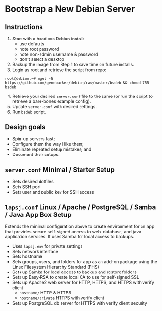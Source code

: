 # Bootstrap a New Debian Server

## Instructions

1. Start with a headless Debian install:
    - use defaults
    - note root password
    - note non-admin username & password
    - don't select a desktop
2. Backup the image from Step 1 to save time on future installs.
3. Login as root and retrieve the script from repo:
```console
root@debian:~# wget -N https://github.com/genebarker/debian/raw/master/bsdeb && chmod 755 bsdeb
```
4. Retrieve your desired `server.conf` file to the same
   (or run the script to retrieve a bare-bones example config).
5. Update `server.conf` with desired settings.
6. Run `bsdeb` script.

## Design goals

- Spin-up servers fast;
- Configure them the way I like them;
- Eliminate repeated setup mistakes; and
- Document their setups.

## `server.conf` Minimal / Starter Setup

- Sets desired dotfiles
- Sets SSH port
- Sets user and public key for SSH access

## `lapsj.conf` Linux / Apache / PostgreSQL / Samba / Java App Box Setup

Extends the minimal configuration above to create environment for an app
that provides secure self-signed access to web, database, and java
application services. It uses Samba for local access to backups.

- Uses `lapsj.env` for private settings
- Sets network interface
- Sets hostname
- Sets groups, users, and folders for app as an add-on package using the
  Linux Filesystem Hierarchy Standard (FHS)
- Sets up Samba for local access to backup and restore folders
- Sets up Easy-RSA to create local CA to use for self-signed SSL
- Sets up Apache2 web server for HTTP, HTTPS, and HTTPS with verify client
  - `hostname/`         HTTP & HTTPS
  - `hostname/private`  HTTPS with verify client
- Sets up PostgreSQL db server for HTTPS with verify client security
